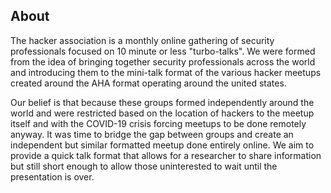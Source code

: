 ## About
The hacker association is a monthly online gathering of security professionals focused on 10 minute or less "turbo-talks".  We were formed from the idea of bringing together security professionals across the world and introducing them to the mini-talk format of the various hacker meetups created around the AHA format operating around the united states. 

Our belief is that because these groups formed independently around the world and were restricted based on the location of hackers to the meetup itself and with the COVID-19 crisis forcing meetups to be done remotely anyway. It was time to bridge the gap between groups and create an independent but similar formatted meetup done entirely online. We aim to provide a quick talk format that allows for a researcher to share information but still short enough to allow those uninterested to wait until the presentation is over.
